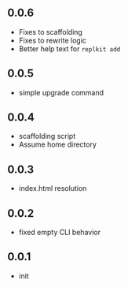 ## 0.0.6

- Fixes to scaffolding
- Fixes to rewrite logic
- Better help text for `replkit add`

## 0.0.5

- simple upgrade command

## 0.0.4

- scaffolding script
- Assume home directory

## 0.0.3

- index.html resolution

## 0.0.2

- fixed empty CLI behavior

## 0.0.1

- init
